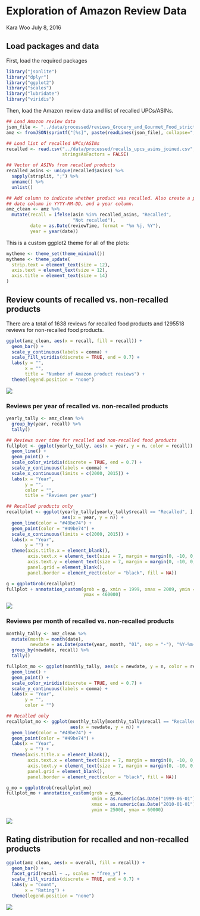 Exploration of Amazon Review Data
================
Kara Woo
July 8, 2016

Load packages and data
----------------------

First, load the required packages

``` r
library("jsonlite")
library("dplyr")
library("ggplot2")
library("scales")
library("lubridate")
library("viridis")
```

Then, load the Amazon review data and list of recalled UPCs/ASINs.

``` r
## Load Amazon review data
json_file <- "../data/processed/reviews_Grocery_and_Gourmet_Food_strict.json"
amz <- fromJSON(sprintf("[%s]", paste(readLines(json_file), collapse=",")))

## Load list of recalled UPCs/ASINs
recalled <- read.csv("../data/processed/recalls_upcs_asins_joined.csv",
                     stringsAsFactors = FALSE)

## Vector of ASINs from recalled products
recalled_asins <- unique(recalled$asins) %>%
  sapply(strsplit, ";") %>%
  unname() %>%
  unlist()

## Add column to indicate whether product was recalled. Also create a proper
## date column in YYYY-MM-DD, and a year column.
amz_clean <- amz %>%
  mutate(recall = ifelse(asin %in% recalled_asins, "Recalled",
                         "Not recalled"),
         date = as.Date(reviewTime, format = "%m %j, %Y"),
         year = year(date))
```

This is a custom ggplot2 theme for all of the plots:

``` r
mytheme <- theme_set(theme_minimal())
mytheme <- theme_update(
  strip.text = element_text(size = 12),
  axis.text = element_text(size = 12),
  axis.title = element_text(size = 14)
)
```

Review counts of recalled vs. non-recalled products
---------------------------------------------------

There are a total of 1638 reviews for recalled food products and 1295518 reviews for non-recalled food products.

``` r
ggplot(amz_clean, aes(x = recall, fill = recall)) +
  geom_bar() +
  scale_y_continuous(labels = comma) +
  scale_fill_viridis(discrete = TRUE, end = 0.7) +
  labs(y = "",
       x = "",
       title = "Number of Amazon product reviews") +
  theme(legend.position = "none")
```

![](../figs/total-review-n-1.png)

### Reviews per year of recalled vs. non-recalled products

``` r
yearly_tally <- amz_clean %>%
  group_by(year, recall) %>%
  tally()

## Reviews over time for recalled and non-recalled food products
fullplot <- ggplot(yearly_tally, aes(x = year, y = n, color = recall)) +
  geom_line() +
  geom_point() +
  scale_color_viridis(discrete = TRUE, end = 0.7) +
  scale_y_continuous(labels = comma) +
  scale_x_continuous(limits = c(2000, 2015)) +
  labs(x = "Year",
       y = "",
       color = "",
       title = "Reviews per year")

## Recalled products only
recallplot <- ggplot(yearly_tally[yearly_tally$recall == "Recalled", ],
                     aes(x = year, y = n)) +
  geom_line(color = "#49be74") +
  geom_point(color = "#49be74") +
  scale_x_continuous(limits = c(2000, 2015)) +
  labs(x = "Year",
       y = "") +
  theme(axis.title.x = element_blank(),
        axis.text.x = element_text(size = 7, margin = margin(0, -10, 0, 0, "pt")),
        axis.text.y = element_text(size = 7, margin = margin(0, -10, 0, 0, "pt")),
        panel.grid = element_blank(),
        panel.border = element_rect(color = "black", fill = NA))

g = ggplotGrob(recallplot)
fullplot + annotation_custom(grob = g, xmin = 1999, xmax = 2009, ymin = 260000,
                             ymax = 460000)
```

![](../figs/yearly-counts-1.png)

### Reviews per month of recalled vs. non-recalled products

``` r
monthly_tally <- amz_clean %>%
  mutate(month = month(date),
         newdate = as.Date(paste(year, month, "01", sep = "-"), "%Y-%m-%d")) %>%
  group_by(newdate, recall) %>%
  tally()

fullplot_mo <- ggplot(monthly_tally, aes(x = newdate, y = n, color = recall)) +
  geom_line() +
  geom_point() +
  scale_color_viridis(discrete = TRUE, end = 0.7) +
  scale_y_continuous(labels = comma) +
  labs(x = "Year",
       y = "",
       color = "")

## Recalled only
recallplot_mo <- ggplot(monthly_tally[monthly_tally$recall == "Recalled", ],
                        aes(x = newdate, y = n)) +
  geom_line(color = "#49be74") +
  geom_point(color = "#49be74") +
  labs(x = "Year",
       y = "") +
  theme(axis.title.x = element_blank(),
        axis.text.x = element_text(size = 7, margin = margin(0, -10, 0, 0, "pt")),
        axis.text.y = element_text(size = 7, margin = margin(0, -10, 0, 0, "pt")),
        panel.grid = element_blank(),
        panel.border = element_rect(color = "black", fill = NA))

g_mo = ggplotGrob(recallplot_mo)
fullplot_mo + annotation_custom(grob = g_mo,
                                xmin = as.numeric(as.Date("1999-06-01")),
                                xmax = as.numeric(as.Date("2010-01-01")),
                                ymin = 25000, ymax = 60000)
```

![](../figs/monthly-counts-1.png)

Rating distribution for recalled and non-recalled products
----------------------------------------------------------

``` r
ggplot(amz_clean, aes(x = overall, fill = recall)) +
  geom_bar() +
  facet_grid(recall ~ ., scales = "free_y") +
  scale_fill_viridis(discrete = TRUE, end = 0.7) +
  labs(y = "Count",
       x = "Rating") +
  theme(legend.position = "none")
```

![](../figs/rating-distributions-1.png)
